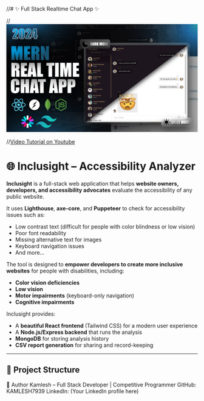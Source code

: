 //# ✨ Full Stack Realtime Chat App ✨

//![Demo App](/frontend/public/screenshot-for-readme.png)

//[Video Tutorial on Youtube](https://youtu.be/ntKkVrQqBYY)

# 🌐 Inclusight – Accessibility Analyzer

**Inclusight** is a full-stack web application that helps **website owners, developers, and accessibility advocates** evaluate the accessibility of any public website.

It uses **Lighthouse**, **axe-core**, and **Puppeteer** to check for accessibility issues such as:
- Low contrast text (difficult for people with color blindness or low vision)
- Poor font readability
- Missing alternative text for images
- Keyboard navigation issues
- And more…

The tool is designed to **empower developers to create more inclusive websites** for people with disabilities, including:
- **Color vision deficiencies**
- **Low vision**
- **Motor impairments** (keyboard-only navigation)
- **Cognitive impairments**

Inclusight provides:
- A **beautiful React frontend** (Tailwind CSS) for a modern user experience
- A **Node.js/Express backend** that runs the analysis
- **MongoDB** for storing analysis history
- **CSV report generation** for sharing and record-keeping

---

## 📂 Project Structure


👤 Author
Kamlesh – Full Stack Developer | Competitive Programmer
GitHub: KAMLESH7939
LinkedIn: (Your LinkedIn profile here)

